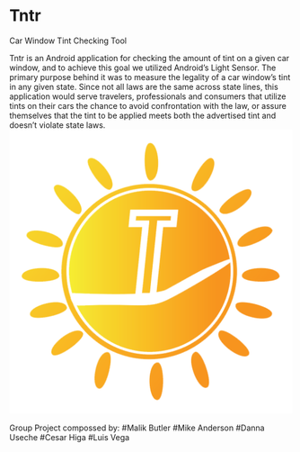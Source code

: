 
# Tntr

Car Window Tint  Checking Tool

  Tntr is an Android application for checking the amount of tint on a given car window, and to achieve this goal we utilized Android’s Light Sensor. The primary purpose behind it was to measure the legality of a car window’s tint in any given state. Since not all laws are the same across state lines, this application would serve travelers, professionals and consumers that utilize tints on their cars the chance to avoid confrontation with the law, or assure themselves that the tint to be applied meets both the advertised tint and doesn’t violate state laws. 
              ![alt tag](https://raw.githubusercontent.com/L-M-V-A/Tntr/master/main/app/src/main/res/drawable/logo.png)

Group Project compossed by: 
#Malik Butler
#Mike Anderson
#Danna Useche
#Cesar Higa
#Luis Vega
